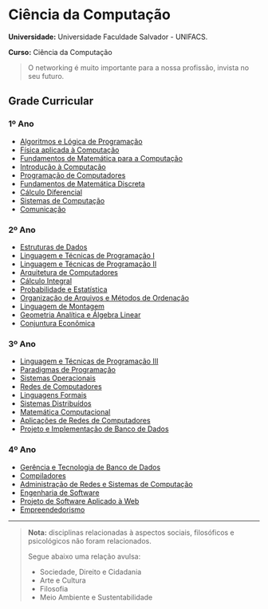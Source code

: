 # Ciência da Computação

**Universidade:** Universidade Faculdade Salvador - UNIFACS.

**Curso:** Ciência da Computação

> O networking é muito importante para a nossa profissão, invista no seu futuro.

## Grade Curricular

### 1º Ano

- [Algoritmos e Lógica de Programação](1-ano/)
- [Física aplicada à Computação](1-ano/)
- [Fundamentos de Matemática para a Computação](1-ano/)
- [Introdução à Computação](1-ano/)
- [Programação de Computadores](1-ano/)
- [Fundamentos de Matemática Discreta](1-ano/)
- [Cálculo Diferencial](1-ano/)
- [Sistemas de Computação](1-ano/)
- [Comunicação](1-ano/)

### 2º Ano

- [Estruturas de Dados](2-ano/)
- [Linguagem e Técnicas de Programação I](2-ano/)
- [Linguagem e Técnicas de Programação II](2-ano/)
- [Arquitetura de Computadores](2-ano/)
- [Cálculo Integral](2-ano/)
- [Probabilidade e Estatística](2-ano/)
- [Organização de Arquivos e Métodos de Ordenação](2-ano/)
- [Linguagem de Montagem](2-ano/)
- [Geometria Analítica e Álgebra Linear](2-ano/)
- [Conjuntura Econômica](2-ano/)

### 3º Ano

- [Linguagem e Técnicas de Programação III](3-ano/)
- [Paradigmas de Programação](3-ano/)
- [Sistemas Operacionais](3-ano/)
- [Redes de Computadores](3-ano/)
- [Linguagens Formais](3-ano/)
- [Sistemas Distribuídos](3-ano/sistemas-distribuidos.md)
- [Matemática Computacional](3-ano/)
- [Aplicações de Redes de Computadores](3-ano/)
- [Projeto e Implementação de Banco de Dados](3-ano/)

### 4º Ano

- [Gerência e Tecnologia de Banco de Dados](4-ano/)
- [Compiladores](4-ano/)
- [Administração de Redes e Sistemas de Computação](4-ano/)
- [Engenharia de Software](4-ano/)
- [Projeto de Software Aplicado à Web](4-ano/)
- [Empreendedorismo](4-ano/)

---

> **Nota:** disciplinas relacionadas à aspectos sociais, filosóficos e psicológicos não foram relacionados.
>
> Segue abaixo uma relação avulsa:
>
> - Sociedade, Direito e Cidadania
> - Arte e Cultura
> - Filosofia
> - Meio Ambiente e Sustentabilidade
